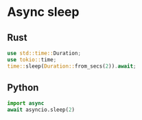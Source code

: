 # Async sleep

## Rust
```rust
use std::time::Duration;
use tokio::time;
time::sleep(Duration::from_secs(2)).await;
```

## Python
```python
import async
await asyncio.sleep(2)
```